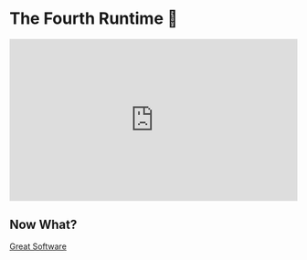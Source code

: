 # The Fourth Runtime 🔮

<div style="padding:56.25% 0 0 0;position:relative;"><iframe src="https://player.vimeo.com/video/707599932?badge=0&amp;autopause=0&amp;player_id=0&amp;app_id=58479" frameborder="0" allow="autoplay; fullscreen; picture-in-picture; clipboard-write" style="position:absolute;top:0;left:0;width:100%;height:100%;" title="The 4th Runtime"></iframe></div><script src="https://player.vimeo.com/api/player.js"></script>

## Now What?

<div class="grid-buttons">
    <a class="btn" href="{{ '/ideology/great_software/' | url }}">Great Software</a>
</div>